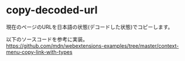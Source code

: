 # copy-decoded-url

現在のページのURLを日本語の状態(デコードした状態)でコピーします。

以下のソースコードを参考に実装。  
https://github.com/mdn/webextensions-examples/tree/master/context-menu-copy-link-with-types